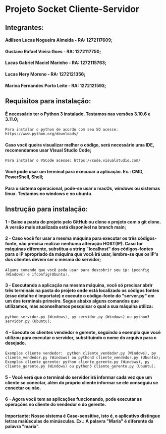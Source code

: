 # Projeto Socket Cliente-Servidor

## Integrantes:
#### Adilson Lucas Nogueira Almeida - RA: 1272117609;
#### Gustavo Rafael Vieira Goes - RA: 1272117750;
#### Lucas Gabriel Maciel Marinho - RA: 1272115763;
#### Lucas Nery Moreno - RA: 1272121356;
#### Marina Fernandes Porto Leite - RA: 1272121593;

## Requisitos para instalação:
#### É necessário ter o Python 3 instalado. Testamos nas versões 3.10.6 e 3.11.0;
    Para instalar o python de acordo com seu SO acesse: https://www.python.org/downloads/
#### Caso você queira visualizar melhor o código, será necessário uma IDE, recomendamos usar Visual Studio Code;
    Para instalar o VSCode acesse: https://code.visualstudio.com/
#### Você pode usar um terminal para execucar a aplicação. Ex.: CMD, PowerShell, Shell;
#### Para o sistema operacional, pode-se usar o macOs, windows ou sistemas linux. Testamos no windows e no ubuntu.


## Instrução para instalação:
#### 1 - Baixe a pasta do projeto pelo GitHub ou clone o projeto com o git clone. A versão mais atualizada está disponível na branch main;
#### 2 - Caso você for usar a mesma máquina para executar os três códigos-fonte, não precisa realizar nenhuma alteração HOST(IP). Caso for máquinas diferente, substitua a string "localhost" dos códigos-fontes para o IP apropriado da máquina que você irá usar, lembre-se que os IP's dos clientes devem ser o mesmo do servidor;
    Alguns comando que você pode usar para descobrir seu ip: ipconfig (Windows) e ifconfig(Ubuntu).
#### 3 - Executando a aplicação na mesma máquina, você só precisar abrir três terminais na pasta do projeto onde está localizado os códigos fontes (esse detalhe é importate) e execute o código-fonte do "server.py" em um dos terminais primeiro. Segue abaixo alguns comandos que utilizamos, mas aconselhamos pesquisar o qual a sua máquina utiliza: 
    python servidor.py (Windows), py servidor.py (Windows) ou python3 servidor.py (Ubuntu);
#### 4 - Execute os clientes vendedor e gerente, seguindo o exemplo que você utilizou para executar o servidor, substituindo o nome do arquivo para o desejado. 
    Exemplos cliente vendedor:  python cliente_vendedor.py (Windows), py cliente_vendedor.py (Windows) ou python3 cliente_vendedor.py (Ubuntu);
    Exemplos cliente gerente: python cliente_gerente.py (Windows), py cliente_gerente.py (Windows) ou python3 cliente_gerente.py (Ubuntu);
    
#### 5 - Você verá que o terminal do servidor irá informar cada vez que um cliente se conectar, além do próprio cliente informar se ele conseguiu se conectar ou não.
#### 6 - Agora você tem as aplicações funcionando, pode executar as operações no cliente do vendedor e do gerente. 

#### Importante: Nosso sistema é Case-sensitive, isto é, o aplicativo distingue letras maiúsculas de minúsculas. Ex.: A palavra "Maria" é diferente da palavra "maria".
